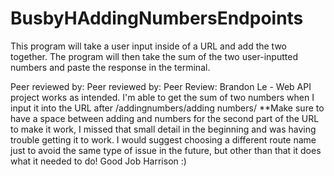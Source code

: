 # BusbyHAddingNumbersEndpoints

This program will take a user input inside of a URL and add the two together. The program will then take the sum of the two user-inputted numbers and paste the response
in the terminal. 

Peer reviewed by: Peer reviewed by: Peer Review: Brandon Le - Web API project works as intended. I'm able to get the sum of two numbers when I input it into the URL after /addingnumbers/adding numbers/ **Make sure to have a space between adding and numbers for the second part of the URL to make it work, I missed that small detail in the beginning and was having trouble getting it to work. 
I would suggest choosing a different route name just to avoid the same type of issue in the future, but other than that it does what it needed to do! Good Job Harrison :)

